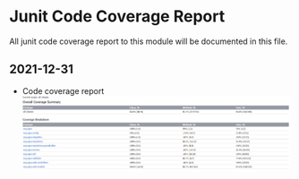 # Junit Code Coverage Report
All junit code coverage report to this module will be documented in this file.

##  2021-12-31
- Code coverage report![ifix-department-entity-service-junit-report-1.0.0.png](ifix-department-entity-service-junit-report-1.0.0.png)